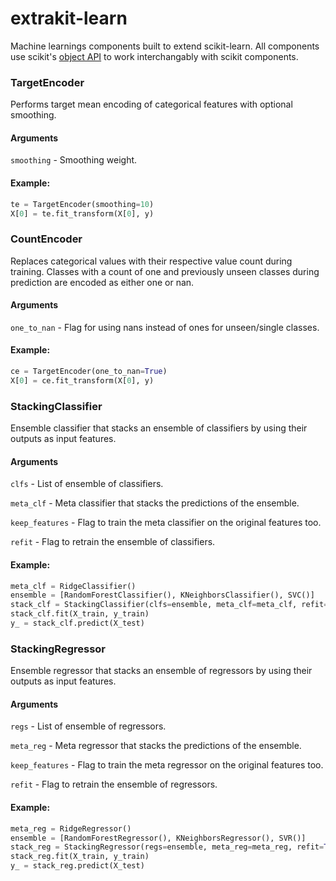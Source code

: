 # extrakit-learn

Machine learnings components built to extend scikit-learn. All components use scikit's [object API](https://scikit-learn.org/stable/developers/contributing.html#apis-of-scikit-learn-objects) to work interchangably with scikit components.

### TargetEncoder
Performs target mean encoding of categorical features with optional smoothing.

#### Arguments
`smoothing` - Smoothing weight.
#### Example:

```python
te = TargetEncoder(smoothing=10)
X[0] = te.fit_transform(X[0], y)
```

### CountEncoder
Replaces categorical values with their respective value count during training. Classes with a count of one and previously unseen classes during prediction are encoded as either one or nan.

#### Arguments
`one_to_nan` - Flag for using nans instead of ones for unseen/single classes.

#### Example:
```python
ce = TargetEncoder(one_to_nan=True)
X[0] = ce.fit_transform(X[0], y)
```

### StackingClassifier
Ensemble classifier that stacks an ensemble of classifiers by using their outputs as input features.


#### Arguments
`clfs` - List of ensemble of classifiers.

`meta_clf` - Meta classifier that stacks the predictions of the ensemble.

`keep_features` - Flag to train the meta classifier on the original features too.

`refit` - Flag to retrain the ensemble of classifiers.

#### Example:
```python
meta_clf = RidgeClassifier()
ensemble = [RandomForestClassifier(), KNeighborsClassifier(), SVC()]
stack_clf = StackingClassifier(clfs=ensemble, meta_clf=meta_clf, refit=True)
stack_clf.fit(X_train, y_train)
y_ = stack_clf.predict(X_test)
```

### StackingRegressor
Ensemble regressor that stacks an ensemble of regressors by using their outputs as input features.

#### Arguments
`regs` - List of ensemble of regressors.

`meta_reg` - Meta regressor that stacks the predictions of the ensemble.

`keep_features` - Flag to train the meta regressor on the original features too.

`refit` - Flag to retrain the ensemble of regressors.

#### Example:
```python
meta_reg = RidgeRegressor()
ensemble = [RandomForestRegressor(), KNeighborsRegressor(), SVR()]
stack_reg = StackingRegressor(regs=ensemble, meta_reg=meta_reg, refit=True)
stack_reg.fit(X_train, y_train)
y_ = stack_reg.predict(X_test)
```
